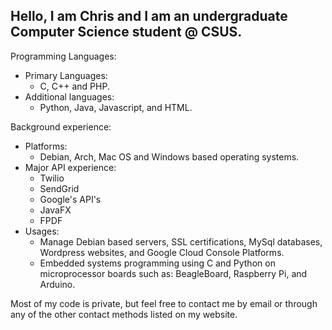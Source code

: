 ## Hello, I am Chris and I am an undergraduate Computer Science student @ CSUS.
  
Programming Languages:
  - Primary Languages:
    - C, C++ and PHP. 
  - Additional languages:
    - Python, Java, Javascript, and HTML.
 
 Background experience:
  - Platforms:
    - Debian, Arch, Mac OS and Windows based operating systems.
  - Major API experience:
    - Twilio
    - SendGrid
    - Google's API's
    - JavaFX
    - FPDF
  - Usages:
    - Manage Debian based servers, SSL certifications, MySql databases, Wordpress websites, and Google Cloud Console Platforms.
    - Embedded systems programming using C and Python on microprocessor boards such as: BeagleBoard, Raspberry Pi, and Arduino.
    

  
  Most of my code is private, but feel free to contact me by email or through any of the other contact methods listed on my website.
